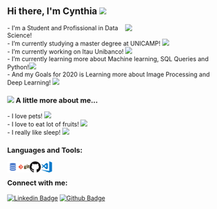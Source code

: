 <h2> Hi there, I'm Cynthia <img src="https://media.giphy.com/media/mGcNjsfWAjY5AEZNw6/giphy.gif" width="50"> </h2>
<img align='right' src="https://media.giphy.com/media/dWxO36Jzd6bTSt5dIY/giphy.gif" width="230">

<p>- I'm a Student and Profissional in Data Science! </br>
- I’m currently studying a master degree at UNICAMP! <img src="https://media.giphy.com/media/fYSnHlufseco8Fh93Z/giphy.gif" width="30"> </br>
- I’m currently working on Itau Unibanco! <img src="https://media.giphy.com/media/WUlplcMpOCEmTGBtBW/giphy.gif" width="30"> </br>
- I’m currently learning more about Machine learning, SQL Queries and Python!<img src="https://media.giphy.com/media/dNgK7Ws7y176U/giphy.gif" width="30"> </br>
- And my Goals for 2020 is Learning more about Image Processing and Deep Learning! <img src="https://media.giphy.com/media/bQSX8MFxnyqti/giphy.gif" width="30"> </p>

<h3> <img src="https://media.giphy.com/media/VgCDAzcKvsR6OM0uWg/giphy.gif" width="50"> A little more about me... </h3> 
<p>- I love pets! <img src="https://media.giphy.com/media/RNKDrLRQRXn9z5yHMW/giphy.gif" width="35"> </br> - I love to eat lot of fruits! <img src="https://media.giphy.com/media/ohawPLVTuKoq4/giphy.gif" width="35"> </br> - I really like sleep! <img src="https://media.giphy.com/media/JrXc72Pz2Ib1dBK13T/giphy.gif" width="35"> </p>

### Languages and Tools:

<img align="left" alt="SQL" width="26px" src="https://raw.githubusercontent.com/github/explore/80688e429a7d4ef2fca1e82350fe8e3517d3494d/topics/sql/sql.png" />
<img align="left" alt="Git" width="26px" src="https://raw.githubusercontent.com/github/explore/80688e429a7d4ef2fca1e82350fe8e3517d3494d/topics/git/git.png" />
<img align="left" alt="GitHub" width="26px" src="https://raw.githubusercontent.com/github/explore/78df643247d429f6cc873026c0622819ad797942/topics/github/github.png" />
<img align="left" alt="Visual Studio Code" width="26px" src="https://raw.githubusercontent.com/github/explore/80688e429a7d4ef2fca1e82350fe8e3517d3494d/topics/visual-studio-code/visual-studio-code.png" />

<br/>

### Connect with me:

[![Linkedin Badge](https://img.shields.io/badge/-My%20LinkedIn-blue?style=flat-square&logo=Linkedin&logoColor=white&link=https://www.linkedin.com/in/lucas-lui-motta/)][linkedin]
[![Github Badge](https://img.shields.io/badge/-My%20Personal%20Page-000?style=flat-square&logo=Github&logoColor=white&link=https://github.com/lucaslui)][website]

[website]: https://cynthia-alvarez.github.io/
[linkedin]: https://www.linkedin.com/in/cynthia-estefania-alvarez-orbe/
